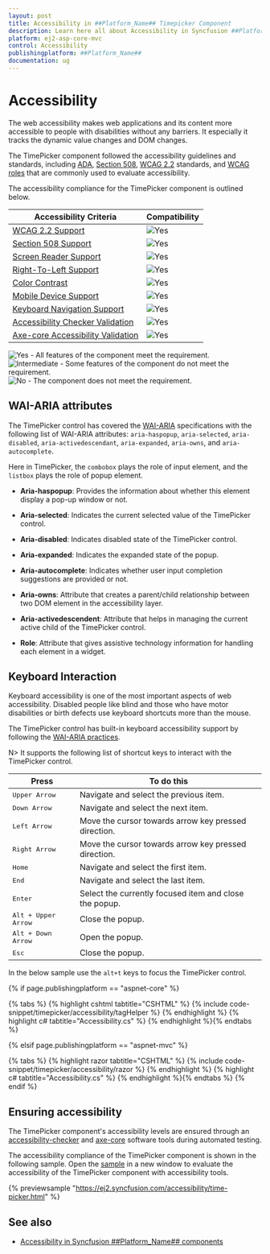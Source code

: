 ```yaml
---
layout: post
title: Accessibility in ##Platform_Name## Timepicker Component
description: Learn here all about Accessibility in Syncfusion ##Platform_Name## Timepicker component of Syncfusion Essential JS 2 and more.
platform: ej2-asp-core-mvc
control: Accessibility
publishingplatform: ##Platform_Name##
documentation: ug
---
```



# Accessibility

The web accessibility makes web applications and its content more accessible to people with disabilities without any barriers. It especially it tracks the dynamic value changes and DOM changes.

The TimePicker component followed the accessibility guidelines and standards, including [ADA](https://www.ada.gov/), [Section 508](https://www.section508.gov/), [WCAG 2.2](https://www.w3.org/TR/WCAG22/) standards, and [WCAG roles](https://www.w3.org/TR/wai-aria/#roles) that are commonly used to evaluate accessibility.

The accessibility compliance for the TimePicker component is outlined below.

| Accessibility Criteria | Compatibility |
| -- | -- |
| [WCAG 2.2 Support](../common/accessibility#accessibility-standards) | <img src="https://cdn.syncfusion.com/content/images/documentation/full.png" alt="Yes"> |
| [Section 508 Support](../common/accessibility#accessibility-standards) | <img src="https://cdn.syncfusion.com/content/images/documentation/full.png" alt="Yes"> |
| [Screen Reader Support](../common/accessibility#screen-reader-support) | <img src="https://cdn.syncfusion.com/content/images/documentation/full.png" alt="Yes"> |
| [Right-To-Left Support](../common/accessibility#right-to-left-support) | <img src="https://cdn.syncfusion.com/content/images/documentation/full.png" alt="Yes"> |
| [Color Contrast](../common/accessibility#color-contrast) | <img src="https://cdn.syncfusion.com/content/images/documentation/full.png" alt="Yes"> |
| [Mobile Device Support](../common/accessibility#mobile-device-support) | <img src="https://cdn.syncfusion.com/content/images/documentation/full.png" alt="Yes"> |
| [Keyboard Navigation Support](../common/accessibility#keyboard-navigation-support) | <img src="https://cdn.syncfusion.com/content/images/documentation/full.png" alt="Yes"> |
| [Accessibility Checker Validation](../common/accessibility#ensuring-accessibility) | <img src="https://cdn.syncfusion.com/content/images/documentation/full.png" alt="Yes"> |
| [Axe-core Accessibility Validation](../common/accessibility#ensuring-accessibility) | <img src="https://cdn.syncfusion.com/content/images/documentation/full.png" alt="Yes"> |

<style>
    .post .post-content img {
        display: inline-block;
        margin: 0.5em 0;
    }
</style>
<div><img src="https://cdn.syncfusion.com/content/images/documentation/full.png" alt="Yes"> - All features of the component meet the requirement.</div>

<div><img src="https://cdn.syncfusion.com/content/images/documentation/partial.png" alt="Intermediate"> - Some features of the component do not meet the requirement.</div>

<div><img src="https://cdn.syncfusion.com/content/images/documentation/not-supported.png" alt="No"> - The component does not meet the requirement.</div>

## WAI-ARIA attributes

The TimePicker control has covered the [WAI-ARIA](http://www.w3.org/WAI/PF/aria-practices) specifications with the following list of WAI-ARIA attributes: `aria-haspopup`, `aria-selected`, `aria-disabled`, `aria-activedescendant`, `aria-expanded`, `aria-owns`, and `aria-autocomplete`.

Here in TimePicker, the `combobox` plays the role of input element, and the `listbox` plays the role of popup element.

* **Aria-haspopup**: Provides the information about whether this element display a pop-up window or not.

* **Aria-selected**: Indicates the current selected value of the TimePicker control.

* **Aria-disabled**: Indicates disabled state of the TimePicker control.

* **Aria-expanded**: Indicates the expanded state of the popup.

* **Aria-autocomplete**: Indicates whether user input completion suggestions are provided or not.

* **Aria-owns**: Attribute that creates a parent/child relationship between two DOM element in the accessibility layer.

* **Aria-activedescendent**: Attribute that helps in managing the current active child of the TimePicker control.

* **Role**: Attribute that gives assistive technology information for handling each element in a widget.

## Keyboard Interaction

Keyboard accessibility is one of the most important aspects of web accessibility. Disabled people like blind and those who have motor disabilities or birth defects use keyboard shortcuts more than the mouse.

The TimePicker control has built-in keyboard accessibility support by following the [WAI-ARIA practices](http://www.w3.org/WAI/PF/aria-practices).

N> It supports the following list of shortcut keys to interact with the TimePicker control.

| **Press** | **To do this** |
| --- | --- |
| <kbd>Upper Arrow</kbd> | Navigate and select the previous item. |
| <kbd>Down Arrow</kbd> | Navigate and select the next item. |
| <kbd>Left Arrow</kbd> | Move the cursor towards arrow key pressed direction. |
| <kbd>Right Arrow</kbd> | Move the cursor towards arrow key pressed direction. |
| <kbd>Home</kbd> | Navigate and select the first item. |
| <kbd>End</kbd> | Navigate and select the last item. |
| <kbd>Enter</kbd> | Select the currently focused item and close the popup. |
| <kbd>Alt + Upper Arrow</kbd> | Close the popup. |
| <kbd>Alt + Down Arrow</kbd> | Open the popup. |
| <kbd>Esc</kbd> | Close the popup. |

In the below sample use the `alt+t` keys to focus the TimePicker control.

{% if page.publishingplatform == "aspnet-core" %}

{% tabs %}
{% highlight cshtml tabtitle="CSHTML" %}
{% include code-snippet/timepicker/accessibility/tagHelper %}
{% endhighlight %}
{% highlight c# tabtitle="Accessibility.cs" %}
{% endhighlight %}{% endtabs %}

{% elsif page.publishingplatform == "aspnet-mvc" %}

{% tabs %}
{% highlight razor tabtitle="CSHTML" %}
{% include code-snippet/timepicker/accessibility/razor %}
{% endhighlight %}
{% highlight c# tabtitle="Accessibility.cs" %}
{% endhighlight %}{% endtabs %}
{% endif %}

## Ensuring accessibility

The TimePicker component's accessibility levels are ensured through an [accessibility-checker](https://www.npmjs.com/package/accessibility-checker) and [axe-core](https://www.npmjs.com/package/axe-core) software tools during automated testing.

The accessibility compliance of the TimePicker component is shown in the following sample. Open the [sample](https://ej2.syncfusion.com/accessibility/time-picker.html) in a new window to evaluate the accessibility of the TimePicker component with accessibility tools.

{% previewsample "https://ej2.syncfusion.com/accessibility/time-picker.html" %}

## See also

* [Accessibility in Syncfusion ##Platform_Name## components](../common/accessibility)